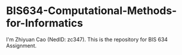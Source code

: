 # BIS634-Computational-Methods-for-Informatics

I'm Zhiyuan Cao (NedID: zc347). This is the repository for BIS 634 Assignment.
